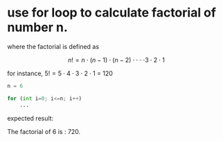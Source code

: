 # use for loop to calculate factorial of number n.
where the factorial is defined as

$$
n! = n \cdot (n-1) \cdot (n-2) \cdot \cdot \cdot \cdot 3 \cdot 2 \cdot 1
$$

for instance, $5! = 5 \cdot 4 \cdot 3 \cdot 2 \cdot 1$ = 120


```py
n = 6

for (int i=0; i<=n; i++)
    ...
```

expected result:

The factorial of 6 is : 720.